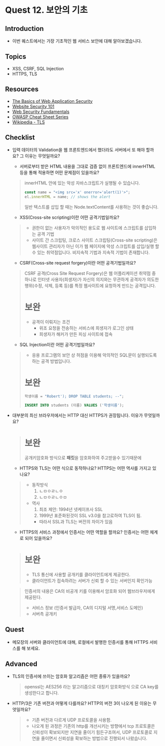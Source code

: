 # Quest 12. 보안의 기초

## Introduction
* 이번 퀘스트에서는 가장 기초적인 웹 서비스 보안에 대해 알아보겠습니다.

## Topics
* XSS, CSRF, SQL Injection
* HTTPS, TLS

## Resources
* [The Basics of Web Application Security](https://martinfowler.com/articles/web-security-basics.html)
* [Website Security 101](https://spyrestudios.com/web-security-101/)
* [Web Security Fundamentals](https://www.shopify.com.ng/partners/blog/web-security-2018)
* [OWASP Cheat Sheet Series](https://cheatsheetseries.owasp.org/)
* [Wikipedia - TLS](https://en.wikipedia.org/wiki/Transport_Layer_Security)

## Checklist
* 입력 데이터의 Validation을 웹 프론트엔드에서 했더라도 서버에서 또 해야 할까요? 그 이유는 무엇일까요?
  * 서버로부터 받은 HTML 내용을 그대로 검증 없이 프론트엔드에 innerHTML 등을 통해 적용하면 어떤 문제점이 있을까요?
  >innerHTML 안에 있는 악성 자바스크립트가 실행될 수 있습니다.
  >```js
  >const name = "<img src='x' onerror='alert(1)'>";
  >el.innerHTML = name; // shows the alert
  >```
  >일반 텍스트를 삽입 할 때는 Node.textContent를 사용하는 것이 좋습니다.
  >
  * XSS(Cross-site scripting)이란 어떤 공격기법일까요?
  > * 권한이 없는 사용자가 악의적인 용도로 웹 사이트에 스크립트를 삽입하는 공격 기법
  > * 사이트 간 스크립팅, 크로스 사이트 스크립팅(Cross-site scripting)은 웹사이트 관리자가 아닌 이가 웹 페이지에 악성 스크립트를 삽입/실행 할 수 있는 취약점입니다. 비지속적 기법과 지속적 기법이 존재합니다.
  * CSRF(Cross-site request forgery)이란 어떤 공격기법일까요?
  > CSRF 공격(Cross Site Request Forgery)은 웹 어플리케이션 취약점 중 하나로 인터넷 사용자(희생자)가 자신의 의지와는 무관하게 공격자가 의도한 행위(수정, 삭제, 등록 등)를 특정 웹사이트에 요청하게 만드는 공격입니다.
  > # 보완
  > * 공격이 이뤄지는 조건
  >   * 위조 요청을 전송하는 서비스에 희생자가 로그인 상태
  >   * 희생자가 해커가 만든 피싱 사이트에 접속
  * SQL Injection이란 어떤 공격기법일까요?
  > * 응용 프로그램의 보안 상 허점을 이용해 악의적인 SQL문이 실행되도록 하는 공격 방법입니다.
  > # 보완
  > ```js
  > 학생이름 = "Robert'); DROP TABLE students; --";
  > ```
  >
  > ```sql
  > INSERT INTO students (이름) VALUES ('학생이름');
  >```
* 대부분의 최신 브라우저에서는 HTTP 대신 HTTPS가 권장됩니다. 이유가 무엇일까요?
  > # 보완
  > 공개키암호화 방식으로 **패킷**을 암호화하여 주고받을수 있기때문에
  * HTTPS와 TLS는 어떤 식으로 동작하나요? HTTPS는 어떤 역사를 가지고 있나요?
  > * 동작방식
  >   1. ㄴㅁㅇㄹㄴㅇ
  >   2. ㄴㅁㅇㄹㄴㅇㅁ
  > * 역사
  >   1. 최조 제안: 1994년 넷케이프사 SSL
  >   2. 1999년 표준화된것이 SSL v3.0을 참고로하여 TLS이 됨.
  >   * 따라서 SSL과 TLS는 버전의 차이가 있음
  * HTTPS의 서비스 과정에서 인증서는 어떤 역할을 할까요? 인증서는 어떤 체계로 되어 있을까요?
  > # 보완
  > * TLS 통신에 사용할 공개키를 클라이언트에게 제공한다.
  > * 클라이언트가 접속하려는 서버가 신뢰 할 수 있는 서버인지 확인가능

  > 인증서의 내용은 CA의 비공개 키를 이용해서 암호화 되어 웹브라우저에게 제공된다.
  > * 서비스 정보 (인증서 발급자, CA의 디지털 서명,서비스 도메인)
  > * 서버측 공개키

## Quest
* 메모장의 서버와 클라이언트에 대해, 로컬에서 발행한 인증서를 통해 HTTPS 서비스를 해 보세요.

## Advanced
* TLS의 인증서에 쓰이는 암호화 알고리즘은 어떤 종류가 있을까요?
  > openssl는 AES256 라는 알고리즘으로 대칭키 암호화방식 으로 CA key를 생성한다고 합니다.
* HTTP/3은 기존 버전과 어떻게 다를까요? HTTP의 버전 3이 나오게 된 이유는 무엇일까요?
  > * 기존 버전과 다르게 UDP 프로토콜을 사용함.
  > * 나오게 된 과정은 기존의 http를 개선시키는 방향에서 tcp 프로토콜은 신뢰성이 확보되지만 지연을 줄이기 힘든구조여서, UDP 프로토콜로 지연을 줄이면서 신뢰성을 확보하는 방법으로 진행되서 나왔습니다.
